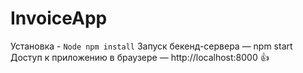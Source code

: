 # InvoiceApp

Установка - ```Node
npm install```
Запуск бекенд-сервера — npm start
Доступ к приложению в браузере — http://localhost:8000
:+1:
